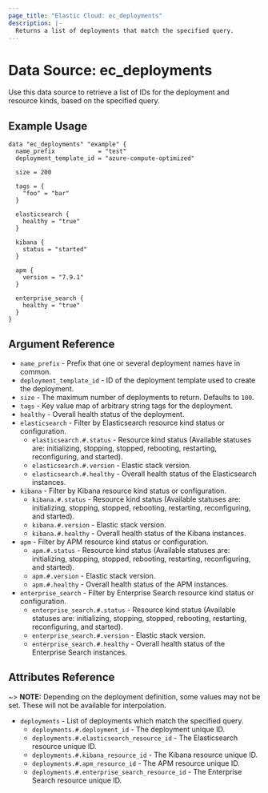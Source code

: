 ```yaml
---
page_title: "Elastic Cloud: ec_deployments"
description: |-
  Returns a list of deployments that match the specified query.
---
```


# Data Source: ec_deployments

Use this data source to retrieve a list of IDs for the deployment and resource kinds, based on the specified query.

## Example Usage

```hcl
data "ec_deployments" "example" {
  name_prefix            = "test"
  deployment_template_id = "azure-compute-optimized"

  size = 200

  tags = {
    "foo" = "bar"
  }

  elasticsearch {
    healthy = "true"
  }

  kibana {
    status = "started"
  }

  apm {
    version = "7.9.1"
  }

  enterprise_search {
    healthy = "true"
  }
}
```

## Argument Reference

* `name_prefix` - Prefix that one or several deployment names have in common.
* `deployment_template_id` - ID of the deployment template used to create the deployment.
* `size` - The maximum number of deployments to return. Defaults to `100`.
* `tags` - Key value map of arbitrary string tags for the deployment.
* `healthy` - Overall health status of the deployment.
* `elasticsearch` - Filter by Elasticsearch resource kind status or configuration.
  * `elasticsearch.#.status` - Resource kind status (Available statuses are: initializing, stopping, stopped, rebooting, restarting, reconfiguring, and started).
  * `elasticsearch.#.version` - Elastic stack version.
  * `elasticsearch.#.healthy` - Overall health status of the Elasticsearch instances.
* `kibana` - Filter by Kibana resource kind status or configuration.
  * `kibana.#.status` - Resource kind status (Available statuses are: initializing, stopping, stopped, rebooting, restarting, reconfiguring, and started).
  * `kibana.#.version` - Elastic stack version.
  * `kibana.#.healthy` - Overall health status of the Kibana instances.
* `apm` - Filter by APM resource kind status or configuration.
  * `apm.#.status` - Resource kind status (Available statuses are: initializing, stopping, stopped, rebooting, restarting, reconfiguring, and started).
  * `apm.#.version` - Elastic stack version.
  * `apm.#.healthy` - Overall health status of the APM instances.
* `enterprise_search` - Filter by Enterprise Search resource kind status or configuration.
  * `enterprise_search.#.status` - Resource kind status (Available statuses are: initializing, stopping, stopped, rebooting, restarting, reconfiguring, and started).
  * `enterprise_search.#.version` - Elastic stack version.
  * `enterprise_search.#.healthy` - Overall health status of the Enterprise Search instances.

## Attributes Reference

~> **NOTE:** Depending on the deployment definition, some values may not be set.
These will not be available for interpolation.

* `deployments` - List of deployments which match the specified query.
  * `deployments.#.deployment_id` - The deployment unique ID.
  * `deployments.#.elasticsearch_resource_id` - The Elasticsearch resource unique ID.
  * `deployments.#.kibana_resource_id` - The Kibana resource unique ID.
  * `deployments.#.apm_resource_id` - The APM resource unique ID.
  * `deployments.#.enterprise_search_resource_id` - The Enterprise Search resource unique ID.
